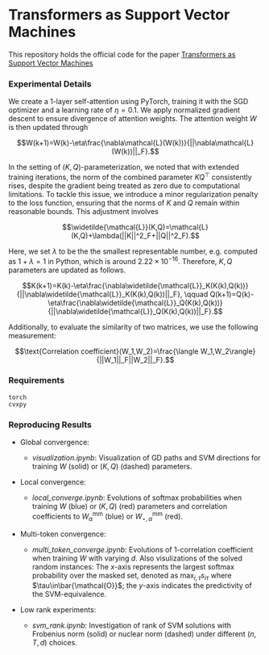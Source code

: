 # Transformers as Support Vector Machines
This repository holds the official code for the paper [Transformers as Support Vector Machines](https://arxiv.org/abs/2308.16898)


### Experimental Details
We create a 1-layer self-attention using PyTorch, training it with the SGD optimizer and a learning rate of $\eta=0.1$. We apply normalized gradient descent to ensure divergence of attention weights. The attention weight $W$ is then updated through

$$W(k+1)=W(k)-\eta\frac{\nabla\mathcal{L}(W(k))}{||\nabla\mathcal{L}(W(k))||_F}.$$
 
In the setting of $(K,Q)$-parameterization, we noted that with extended training iterations, the norm of the combined parameter $KQ^\top$ consistently rises, despite the gradient being treated as zero due to computational limitations. To tackle this issue, we introduce a minor regularization penalty to the loss function, ensuring that the norms of $K$ and $Q$ remain within reasonable bounds. This adjustment involves

$$\widetilde{\mathcal{L}}(K,Q)=\mathcal{L}(K,Q)+\lambda(||K||^2_F+||Q||^2_F).$$

Here, we set $\lambda$ to be the the smallest representable number, e.g. computed as $1+\lambda=1$ in Python, which is around $2.22\times10^{-16}$. Therefore, $K,Q$ parameters are updated as follows.

$$K(k+1)=K(k)-\eta\frac{\nabla\widetilde{\mathcal{L}}_K(K(k),Q(k))}{||\nabla\widetilde{\mathcal{L}}_K(K(k),Q(k))||_F}, \qquad Q(k+1)=Q(k)-\eta\frac{\nabla\widetilde{\mathcal{L}}_Q(K(k),Q(k))}{||\nabla\widetilde{\mathcal{L}}_Q(K(k),Q(k))||_F}.$$

Additionally, to evaluate the similarity of two matrices, we use the following measurement:

$$\text{Correlation coefficient}(W_1,W_2)=\frac{\langle W_1,W_2\rangle}{||W_1||_F||W_2||_F}.$$



### Requirements

```
torch
cvxpy
```

### Reproducing Results 

- Global convergence:

  - *visualization.ipynb*: Visualization of GD paths and SVM directions for training $W$ (solid) or $(K,Q)$ (dashed) parameters.

- Local convergence:

  - *local_converge.ipynb*: Evolutions of softmax probabilities when training $W$ (blue) or $(K,Q)$ (red) parameters and correlation coefficients to $W_\alpha^{\text{mm}}$ (blue) or $W^{\text{mm}}_{\star,\alpha}$ (red).

- Multi-token convergence:
  - *multi_token_converge.ipynb*: Evolutions of 1-correlation coefficient when training $W$ with varying $d$. Also visulizations of the solved random instances: The $x$-axis represents the largest softmax probability over the masked set, denoted as $\max_{i,\tau}s_{i\tau}$ where $\tau\in\bar{\mathcal{O}}$; the $y$-axis indicates the predictivity of the SVM-equivalence.
   
- Low rank experiments: 

  - *svm_rank.ipynb*: Investigation of rank of SVM solutions with Frobenius norm (solid) or nuclear norm (dashed) under different $(n,T,d)$ choices.
